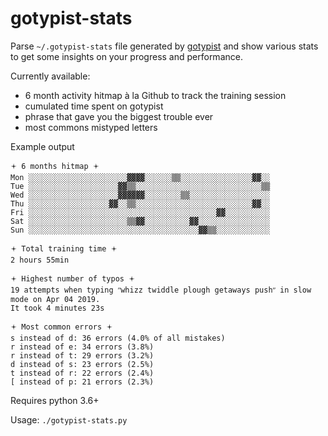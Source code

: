 # gotypist-stats

Parse `~/.gotypist-stats` file generated by [gotypist](https://github.com/pb-/gotypist) and show various stats to get some insights on your progress and performance.

Currently available:

- 6 month activity hitmap à la Github to track the training session
- cumulated time spent on gotypist
- phrase that gave you the biggest trouble ever
- most commons mistyped letters

Example output

```
🟄 6 months hitmap 🟄
Mon ░░░░░░░░░░░░░░░░░░░░░░▓▓▓▓░░░░░░▒▒░░░░░░░░░░░░░░░░▓▓░░
Tue ░░░░░░░░░░░░░░░░░░░░▓▓▒▒░░░░░░░░░░░░░░░░░░░░░░░░░░░░▒▒
Wed ░░░░░░░░░░░░░░░░░░░░▓▓▓▓▓▓░░░░░░░░▒▒░░░░░░░░░░░░░░░░░░
Thu ░░░░░░░░░░░░░░░░░░▓▓░░▒▒░░░░░░░░░░░░░░░░░░░░░░░░░░▓▓░░
Fri ░░░░░░░░░░░░░░░░░░░░░░░░░░░░░░░░░░░░░░░░░░▓▓░░░░░░░░░░
Sat ░░░░░░░░░░░░░░░░░░░░░░▒▒▓▓░░░░░░░░░░▓▓░░░░░░░░░░░░░░░░
Sun ░░░░░░░░░░░░░░░░░░░░░░░░░░░░░░░░░░░░░░▓▓▒▒░░░░░░░░░░░░

🟄 Total training time 🟄
2 hours 55min

🟄 Highest number of typos 🟄
19 attempts when typing ʺwhizz twiddle plough getaways pushʺ in slow mode on Apr 04 2019.
It took 4 minutes 23s

🟄 Most common errors 🟄
s instead of d: 36 errors (4.0% of all mistakes)
r instead of e: 34 errors (3.8%)
r instead of t: 29 errors (3.2%)
d instead of s: 23 errors (2.5%)
t instead of r: 22 errors (2.4%)
[ instead of p: 21 errors (2.3%)
```

Requires python 3.6+

Usage: `./gotypist-stats.py`

